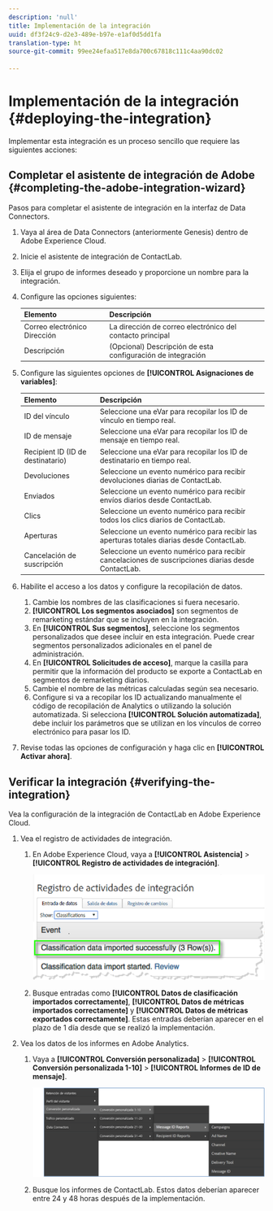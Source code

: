 ```yaml
---
description: 'null'
title: Implementación de la integración
uuid: df3f24c9-d2e3-489e-b97e-e1af0d5dd1fa
translation-type: ht
source-git-commit: 99ee24efaa517e8da700c67818c111c4aa90dc02

---
```



# Implementación de la integración {#deploying-the-integration}

Implementar esta integración es un proceso sencillo que requiere las siguientes acciones:

## Completar el asistente de integración de Adobe {#completing-the-adobe-integration-wizard}

Pasos para completar el asistente de integración en la interfaz de Data Connectors.

1. Vaya al área de Data Connectors (anteriormente Genesis) dentro de Adobe Experience Cloud.
1. Inicie el asistente de integración de ContactLab.
1. Elija el grupo de informes deseado y proporcione un nombre para la integración.
1. Configure las opciones siguientes:

   | Elemento | Descripción |
   |---|---|
   | Correo electrónico Dirección | La dirección de correo electrónico del contacto principal |
   | Descripción | (Opcional) Descripción de esta configuración de integración |

1. Configure las siguientes opciones de **[!UICONTROL Asignaciones de variables]**:

   | Elemento | Descripción |
   |---|---|
   | ID del vínculo | Seleccione una eVar para recopilar los ID de vínculo en tiempo real. |
   | ID de mensaje | Seleccione una eVar para recopilar los ID de mensaje en tiempo real. |
   | Recipient ID (ID de destinatario) | Seleccione una eVar para recopilar los ID de destinatario en tiempo real. |
   | Devoluciones | Seleccione un evento numérico para recibir devoluciones diarias de ContactLab. |
   | Enviados | Seleccione un evento numérico para recibir envíos diarios desde ContactLab. |
   | Clics | Seleccione un evento numérico para recibir todos los clics diarios de ContactLab. |
   | Aperturas | Seleccione un evento numérico para recibir las aperturas totales diarias desde ContactLab. |
   | Cancelación de suscripción | Seleccione un evento numérico para recibir cancelaciones de suscripciones diarias desde ContactLab. |

1. Habilite el acceso a los datos y configure la recopilación de datos.
   1. Cambie los nombres de las clasificaciones si fuera necesario.
   1. **[!UICONTROL Los segmentos asociados]** son segmentos de remarketing estándar que se incluyen en la integración.
   1. En **[!UICONTROL Sus segmentos]**, seleccione los segmentos personalizados que desee incluir en esta integración. Puede crear segmentos personalizados adicionales en el panel de administración.
   1. En **[!UICONTROL Solicitudes de acceso]**, marque la casilla para permitir que la información del producto se exporte a ContactLab en segmentos de remarketing diarios.
   1. Cambie el nombre de las métricas calculadas según sea necesario.
   1. Configure si va a recopilar los ID actualizando manualmente el código de recopilación de Analytics o utilizando la solución automatizada. Si selecciona **[!UICONTROL Solución automatizada]**, debe incluir los parámetros que se utilizan en los vínculos de correo electrónico para pasar los ID.
1. Revise todas las opciones de configuración y haga clic en **[!UICONTROL Activar ahora]**.

## Verificar la integración {#verifying-the-integration}

Vea la configuración de la integración de ContactLab en Adobe Experience Cloud.

1. Vea el registro de actividades de integración.
   1. En Adobe Experience Cloud, vaya a **[!UICONTROL Asistencia]** > **[!UICONTROL Registro de actividades de integración]**.

      ![](assets/integration_activity_log.png)

   1. Busque entradas como **[!UICONTROL Datos de clasificación importados correctamente]**, **[!UICONTROL Datos de métricas importados correctamente]** y **[!UICONTROL Datos de métricas exportados correctamente]**. Estas entradas deberían aparecer en el plazo de 1 día desde que se realizó la implementación.
1. Vea los datos de los informes en Adobe Analytics.
   1. Vaya a **[!UICONTROL Conversión personalizada]** > **[!UICONTROL Conversión personalizada 1-10]** > **[!UICONTROL Informes de ID de mensaje]**.

      ![](assets/reporting.png)

   1. Busque los informes de ContactLab. Estos datos deberían aparecer entre 24 y 48 horas después de la implementación.

